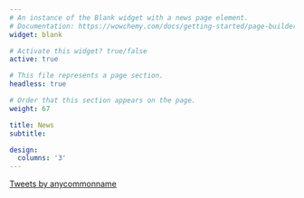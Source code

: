 ```yaml
---
# An instance of the Blank widget with a news page element.
# Documentation: https://wowchemy.com/docs/getting-started/page-builder/
widget: blank

# Activate this widget? true/false
active: true

# This file represents a page section.
headless: true

# Order that this section appears on the page.
weight: 67

title: News
subtitle:

design:
  columns: '3'
---
```


<a class="twitter-timeline" href="https://twitter.com/anycommonname?ref_src=twsrc%5Etfw">Tweets by anycommonname</a> <script async src="https://platform.twitter.com/widgets.js" charset="utf-8"></script>
